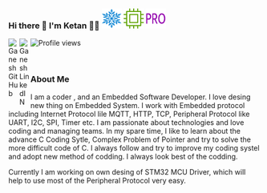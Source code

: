 ### Hi there 👋 I'm Ketan 🙋‍♂️       <a href='https://archiveprogram.github.com/'><img src='https://raw.githubusercontent.com/acervenky/animated-github-badges/master/assets/acbadge.gif' width='40' height='40'></a> <a href='https://docs.github.com/en/developers'><img src='https://raw.githubusercontent.com/acervenky/animated-github-badges/master/assets/devbadge.gif' width='40' height='40'></a> <a href='https://github.com/pricing'><img src='https://raw.githubusercontent.com/acervenky/animated-github-badges/master/assets/pro.gif' width='40' height='40'></a>

<a href="https://www.github.com/Ketan1993/">
  <img align="left" alt="Ganesh GitHub " width="22px" src="https://raw.githubusercontent.com/hiverkiya/hiverkiya/master/images/github.svg" />
</a>
<a href="https://www.linkedin.com/in/[ganeshkavhar]https://www.linkedin.com/in/ketan-vadodariya-558417ab/">
  <img align="left" alt="Ganesh LinkedIN" width="22px" src="https://raw.githubusercontent.com/hiverkiya/hiverkiya/master/images/linkedin.svg" />
</a> 


![Profile views](https://gpvc.arturio.dev/Ketan1993)

</br>

### About Me
I am a coder , and an Embedded Software Developer. I love desing new thing on Embedded System. I work with Embedded protocol including Internet Protocol lile MQTT, HTTP, TCP, Peripheral Protocol like UART, I2C, SPI, Timer etc. I am passionate about technologies and love coding and managing teams. In my spare time, I like to learn about the advance C Coding Sytle, Complex Problem of Pointer and try to solve the more difficult code of C. I always follow and try to improve my coding systel and adopt new method of codding. I always look best of the codding.

Currently I am working on own desing of STM32 MCU Driver, which will help to use most of the Peripheral Protocol very easy.
